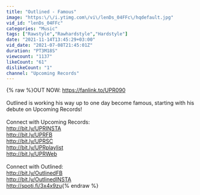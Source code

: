 ```yaml
---
title: "Outlined - Famous"
image: "https:\/\/i.ytimg.com\/vi\/lenDs_04FFc\/hqdefault.jpg"
vid_id: "lenDs_04FFc"
categories: "Music"
tags: ["Rawstyle","Rawhardstyle","Hardstyle"]
date: "2021-11-14T13:45:29+03:00"
vid_date: "2021-07-08T21:45:01Z"
duration: "PT3M18S"
viewcount: "1137"
likeCount: "61"
dislikeCount: "1"
channel: "Upcoming Records"
---
```

{% raw %}OUT NOW: <a rel="nofollow" target="blank" href="https://fanlink.to/UPR090">https://fanlink.to/UPR090</a><br /><br />Outlined is working his way up to one day become famous, starting with his debute on Upcoming Records!<br /><br />Connect with Upcoming Records:<br /><a rel="nofollow" target="blank" href="http://bit.ly/UPRINSTA​​">http://bit.ly/UPRINSTA​​</a><br /><a rel="nofollow" target="blank" href="http://bit.ly/UPRFB​​">http://bit.ly/UPRFB​​</a><br /><a rel="nofollow" target="blank" href="http://bit.ly/UPRSC​​">http://bit.ly/UPRSC​​</a><br /><a rel="nofollow" target="blank" href="http://bit.ly/UPRplaylist​​">http://bit.ly/UPRplaylist​​</a><br /><a rel="nofollow" target="blank" href="http://bit.ly/UPRWeb​​">http://bit.ly/UPRWeb​​</a><br /><br />Connect with Outlined:<br /><a rel="nofollow" target="blank" href="http://bit.ly/OutlinedFB">http://bit.ly/OutlinedFB</a><br /><a rel="nofollow" target="blank" href="http://bit.ly/OutlinedINSTA">http://bit.ly/OutlinedINSTA</a><br /><a rel="nofollow" target="blank" href="http://spoti.fi/3x4x9zu">http://spoti.fi/3x4x9zu</a>{% endraw %}
